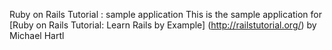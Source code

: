 Ruby on Rails Tutorial : sample application
This is the sample application for [Ruby on Rails Tutorial: Learn Rails by Example] (http://railstutorial.org/) by Michael Hartl
